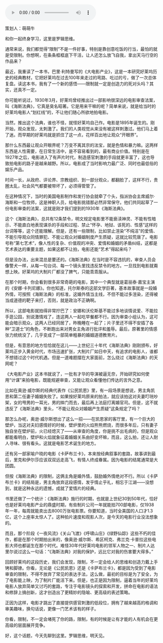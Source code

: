 <audio src="http://igetoss.cdn.igetget.com/mp3/201901/13/201901131034554167599708.mp3" controls="controls">您的浏览器不支持 audio 标签。</audio><p>策划人：萌萌牛</p><p>和你一起终身学习，这里是罗辑思维。</p><p>通常来说，我们都觉得“限制”不是一件好事，特别是靠创意吃饭的行当，最怕的就是受限制。你想啊，在条条框框底下干活，让人还怎么放飞自我，拿出天马行空的作品来？</p><p>最近，我重读了一本书，巴里·利特曼写的《大电影产业》，这是一本研究好莱坞历史的经典教材，它把好莱坞在过去100年来走过的弯路、吃过的亏，做了一次总体复盘。读这本书，我有了一个新的感悟——限制就一定是创造力的死对头吗？其实，还真不一定。</p><p>你可能听说过，1930年3月，好莱坞曾经推出过一部影响很深远的电影审查法案，叫《海斯法典》，它真是臭名昭著。它是用来干嘛的呢？简单来说，就是给当时的好莱坞电影人“划红线”的，不让他们随心所欲地拍电影。</p><p>当然，推出这个法典，谁也不怪，就怪好莱坞自己作。电影是1895年诞生的。刚开始，观众发现，太刺激了。我们的人类视觉从来没有被这样刺激过。他们马上着了迷。而早期的好莱坞就是抓住了这一点，花样百出地让观众“开眼界”。</p><p>那什么东西最让观众开眼界呢？万变不离其宗的法宝，就是色情和暴力嘛。这两样东西是人性需要，在日常生活中，是不容易看到的，最有商业价值。特别是在1927年之后，电影进入了有声片时代，制造感官刺激的手段就更丰富了，这也导致拍电影的路子是越来越野。所以，电影成了当时影响力最广泛、同时也最低俗的娱乐产品。</p><p>时间一长，从政府、评论界、宗教组织、到一部分观众，都翻脸了，这样不行，贵圈太乱，社会风气都要被带坏了，必须得管管了。</p><p>在这种情况下，当时的美国电影制作和发行协会就牵了个头，指派协会主席威尔·海斯和一位牧师，这是神职人员，给电影挑错那必然非常保守。他们共同起草了一份电影审查的法案，这就是刚才我们提到的1930年《海斯法典》。</p><p>这个《海斯法典》，总共有12条禁令，明文规定电影里不能亵渎神灵、不能有性暗示、不能直白地表现谋杀的手段和过程、禁止“怀孕、地狱、该死的、性感”这样的台词等等，这个还能理解。但是，还有一些限制，比如禁止渲染“不纯洁”的爱情、不能引导观众同情罪犯、不能让观众对婚姻制度产生质疑，这就比较荒唐了。电影号称“第七艺术”，像人性的复杂、价值观的冲突、爱情和婚姻的矛盾纠结，这都是艺术表达的重要主题，如果这都不让拍，电影还能“艺术”得起来吗？</p><p>但是没办法，出来混总是要还的。《海斯法典》在当时是不容违抗的，审查人员会像警犬一样，从每一句台词、每一个镜头里找违反禁令的地方。一旦找到电影就甭想上映。好莱坞的大制片厂都没了脾气，只能乖乖服从。</p><p>在那个时期，你会看到很多非常奇葩的电影，其中一个典型就是葛丽泰·嘉宝主演的《安娜·卡列尼娜》。你也知道，托尔斯泰的这部文学巨著，基本故事就是一段婚外情，可按照《海斯法典》的标准，这婚外情当主线，不但不能过多渲染，还得被当成道德的靶子来打，否则，就是政治不正确啊。</p><p>所以，这部电影就拍得非常拧巴了：安娜和沃伦斯基不能过多地谈情说爱、不能拉手逛公园，别说激情戏了，连这两人一起吃早餐都不行。因为审查小组认为，这可能会暗示观众，这两人已经同居了，昨晚睡在一起了；片子里还不得不安插了各种“卫道士”的角色，不断跑出来对男女主角进行批评和羞辱。最后，原著里的情感张力统统没了，几乎变成了一部简单粗暴的婚姻道德教育片。</p><p>但是，有意思的地方恰恰就在这儿——上世纪三十年代《海斯法典》刚刚颁布，好莱坞正步入黄金时代，市场迅速扩张，大制片厂如日中天，有追求的电影人，谁都不想错过这个时代机遇。但是一道难题摆在大家面前，怎么绕过《海斯法典》的天网呢？</p><p>《大电影产业》这本书就说了，一批有才华的导演被逼无奈，开始研究如何使用“计谋”来拍电影，既能规避审查，又能让观众看懂他们传达的言外之意。</p><p>比如在奥逊·威尔斯的经典代表作《公民凯恩》里，有一段场景是想说，男主角凯恩和第二任妻子婚姻失败了。如果按好莱坞原来的拍法，就应该拍这对夫妻叮咣吵架，女的甩男的一耳光，男的摔门而去，最后再上法庭打离婚官司。但是，这不就违反了《海斯法典》里头，“不能让观众对婚姻产生质疑”这条规定了吗？</p><p>那怎么办呢，奥逊·威尔斯想出了这么一招——在凯恩家的客厅里，有一个巨大的壁炉，当这对夫妇感情好的时候，壁炉里的火焰熊熊燃烧，而很多年后，只有妻子独自坐在壁炉前，火已经熄灭了——从审查的角度，你是挑不出毛病的，但是观众都能看明白，壁炉和火焰就象征着婚姻关系由好变坏嘛，而且，这么拍，还让人耐人寻味、很有看头。这就是电影艺术诞生的地方。</p><p>还有另一部家喻户晓的电影《卡萨布兰卡》，本来按经典叙事的套路，故事讲到最后，里克和伊尔莎应该双双远走高飞，有情人终成眷属。因为电影的结尾通常是大团圆。</p><p>但按《海斯法典》的限制，这俩主角是婚外情，鼓励婚外情绝对不行。所以《卡萨布兰卡》的结局是，男主角放弃这段感情，发乎情止乎礼，相忘于江湖——没想到，就是这种永远的遗憾，成就了爱情片的经典。</p><p>书里还做了一个统计：《海斯法典》施行的时期，也就是上世纪30到50年代，恰好也是好莱坞电影产业的鼎盛时期，有些制片公司一年就能拍700部电影，仅1938年一年，每周就能卖出去8000万张电影票。你要知道，当时全美国的人口才1.3亿，这个上座率太惊人了。这种拍片速度和观影人次，是今天的电影行业没法想象的。</p><p>而且，那个阶段《一夜风流》《关山飞渡》《呼啸山庄》《绿野仙踪》这些不朽的佳作，都是在那个时期拍出来的，像奥逊·威尔斯、希区柯克、弗兰克·卡普拉这些电影大师也都诞生在那个时代。难怪30年代好莱坞电影的领军人物之一、制片人达里尔说过这么一句话：“《海斯法典》对我的保护，远比它对我的伤害要大得多。”</p><p>回顾好莱坞的这段历史，我们会发现，限制，不一定会给人的思维和创造力戴上手铐和脚镣。你看，无论是《公民凯恩》还是《卡萨布兰卡》，都是因为受到了电影审查的限制，不得不放弃了常见的表达手法，这么做，最初的目标是为了安全，为了电影能上映，为了制片厂能活下来。但是，也正是因为限制，逼着当年的好莱坞电影人放弃简单又讨巧的套路，专注于电影镜头的探索和开发，拼命在电影的语法和修辞上搞创新，这才创造出了更精妙的隐喻、更高级的表述策略。</p><p>正因为这样，电影才跳出了直接提供感官刺激的低段位，拥有了越来越高的格调和审美趣味，换句话说，更像一门艺术该有的样子。</p><p>你看，限制，不一定会堵死了你的路，限制，有的时候是让有才能的人有机会在更高级的层面展开竞争。</p><p> </p><p></p><p></p><p>好，这个话题，今天先聊到这里。罗辑思维，明天见。</p>